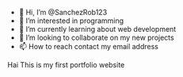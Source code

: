 - 👋 Hi, I’m @SanchezRob123
- 👀 I’m interested in programming
- 🌱 I’m currently learning about web development
- 💞️ I’m looking to collaborate on my new projects
- 📫 How to reach contact my email address

<!---
SanchezRob123/SanchezRob123 is a ✨ special ✨ repository because its `README.md` (this file) appears on your GitHub profile.
You can click the Preview link to take a look at your changes.
--->
Hai This is my first portfolio website
